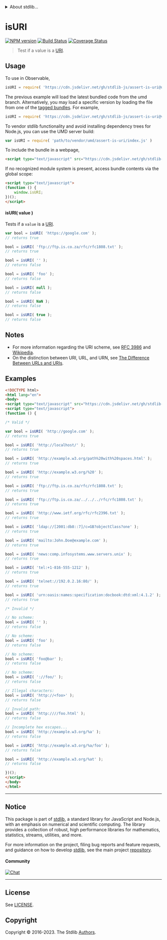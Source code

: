 <!--

@license Apache-2.0

Copyright (c) 2018 The Stdlib Authors.

Licensed under the Apache License, Version 2.0 (the "License");
you may not use this file except in compliance with the License.
You may obtain a copy of the License at

   http://www.apache.org/licenses/LICENSE-2.0

Unless required by applicable law or agreed to in writing, software
distributed under the License is distributed on an "AS IS" BASIS,
WITHOUT WARRANTIES OR CONDITIONS OF ANY KIND, either express or implied.
See the License for the specific language governing permissions and
limitations under the License.

-->


<details>
  <summary>
    About stdlib...
  </summary>
  <p>We believe in a future in which the web is a preferred environment for numerical computation. To help realize this future, we've built stdlib. stdlib is a standard library, with an emphasis on numerical and scientific computation, written in JavaScript (and C) for execution in browsers and in Node.js.</p>
  <p>The library is fully decomposable, being architected in such a way that you can swap out and mix and match APIs and functionality to cater to your exact preferences and use cases.</p>
  <p>When you use stdlib, you can be absolutely certain that you are using the most thorough, rigorous, well-written, studied, documented, tested, measured, and high-quality code out there.</p>
  <p>To join us in bringing numerical computing to the web, get started by checking us out on <a href="https://github.com/stdlib-js/stdlib">GitHub</a>, and please consider <a href="https://opencollective.com/stdlib">financially supporting stdlib</a>. We greatly appreciate your continued support!</p>
</details>

# isURI

[![NPM version][npm-image]][npm-url] [![Build Status][test-image]][test-url] [![Coverage Status][coverage-image]][coverage-url] <!-- [![dependencies][dependencies-image]][dependencies-url] -->

> Test if a value is a [URI][uri].



<section class="usage">

## Usage

To use in Observable,

```javascript
isURI = require( 'https://cdn.jsdelivr.net/gh/stdlib-js/assert-is-uri@umd/browser.js' )
```
The previous example will load the latest bundled code from the umd branch. Alternatively, you may load a specific version by loading the file from one of the [tagged bundles](https://github.com/stdlib-js/assert-is-uri/tags). For example,

```javascript
isURI = require( 'https://cdn.jsdelivr.net/gh/stdlib-js/assert-is-uri@v0.1.1-umd/browser.js' )
```

To vendor stdlib functionality and avoid installing dependency trees for Node.js, you can use the UMD server build:

```javascript
var isURI = require( 'path/to/vendor/umd/assert-is-uri/index.js' )
```

To include the bundle in a webpage,

```html
<script type="text/javascript" src="https://cdn.jsdelivr.net/gh/stdlib-js/assert-is-uri@umd/browser.js"></script>
```

If no recognized module system is present, access bundle contents via the global scope:

```html
<script type="text/javascript">
(function () {
    window.isURI;
})();
</script>
```

#### isURI( value )

Tests if a `value` is a [URI][uri].

```javascript
var bool = isURI( 'https://google.com' );
// returns true

bool = isURI( 'ftp://ftp.is.co.za/rfc/rfc1808.txt' );
// returns true

bool = isURI( '' );
// returns false

bool = isURI( 'foo' );
// returns false

bool = isURI( null );
// returns false

bool = isURI( NaN );
// returns false

bool = isURI( true );
// returns false
```

</section>

<!-- /.usage -->

<section class="notes">

## Notes

-   For more information regarding the URI scheme, see [RFC 3986][rfc-3986] and [Wikipedia][uri].
-   On the distinction between URI, URL, and URN, see [The Difference Between URLs and URIs][difference-url-uri].

</section>

<!-- /.notes -->

<section class="examples">

## Examples

<!-- eslint no-undef: "error" -->

```html
<!DOCTYPE html>
<html lang="en">
<body>
<script type="text/javascript" src="https://cdn.jsdelivr.net/gh/stdlib-js/assert-is-uri@umd/browser.js"></script>
<script type="text/javascript">
(function () {

/* Valid */

var bool = isURI( 'http://google.com' );
// returns true

bool = isURI( 'http://localhost/' );
// returns true

bool = isURI( 'http://example.w3.org/path%20with%20spaces.html' );
// returns true

bool = isURI( 'http://example.w3.org/%20' );
// returns true

bool = isURI( 'ftp://ftp.is.co.za/rfc/rfc1808.txt' );
// returns true

bool = isURI( 'ftp://ftp.is.co.za/../../../rfc/rfc1808.txt' );
// returns true

bool = isURI( 'http://www.ietf.org/rfc/rfc2396.txt' );
// returns true

bool = isURI( 'ldap://[2001:db8::7]/c=GB?objectClass?one' );
// returns true

bool = isURI( 'mailto:John.Doe@example.com' );
// returns true

bool = isURI( 'news:comp.infosystems.www.servers.unix' );
// returns true

bool = isURI( 'tel:+1-816-555-1212' );
// returns true

bool = isURI( 'telnet://192.0.2.16:80/' );
// returns true

bool = isURI( 'urn:oasis:names:specification:docbook:dtd:xml:4.1.2' );
// returns true

/* Invalid */

// No scheme:
bool = isURI( '' );
// returns false

// No scheme:
bool = isURI( 'foo' );
// returns false

// No scheme:
bool = isURI( 'foo@bar' );
// returns false

// No scheme:
bool = isURI( '://foo/' );
// returns false

// Illegal characters:
bool = isURI( 'http://<foo>' );
// returns false

// Invalid path:
bool = isURI( 'http:////foo.html' );
// returns false

// Incomplete hex escapes...
bool = isURI( 'http://example.w3.org/%a' );
// returns false

bool = isURI( 'http://example.w3.org/%a/foo' );
// returns false

bool = isURI( 'http://example.w3.org/%at' );
// returns false

})();
</script>
</body>
</html>
```

</section>

<!-- /.examples -->



<!-- Section for related `stdlib` packages. Do not manually edit this section, as it is automatically populated. -->

<section class="related">

</section>

<!-- /.related -->

<!-- Section for all links. Make sure to keep an empty line after the `section` element and another before the `/section` close. -->


<section class="main-repo" >

* * *

## Notice

This package is part of [stdlib][stdlib], a standard library for JavaScript and Node.js, with an emphasis on numerical and scientific computing. The library provides a collection of robust, high performance libraries for mathematics, statistics, streams, utilities, and more.

For more information on the project, filing bug reports and feature requests, and guidance on how to develop [stdlib][stdlib], see the main project [repository][stdlib].

#### Community

[![Chat][chat-image]][chat-url]

---

## License

See [LICENSE][stdlib-license].


## Copyright

Copyright &copy; 2016-2023. The Stdlib [Authors][stdlib-authors].

</section>

<!-- /.stdlib -->

<!-- Section for all links. Make sure to keep an empty line after the `section` element and another before the `/section` close. -->

<section class="links">

[npm-image]: http://img.shields.io/npm/v/@stdlib/assert-is-uri.svg
[npm-url]: https://npmjs.org/package/@stdlib/assert-is-uri

[test-image]: https://github.com/stdlib-js/assert-is-uri/actions/workflows/test.yml/badge.svg?branch=v0.1.1
[test-url]: https://github.com/stdlib-js/assert-is-uri/actions/workflows/test.yml?query=branch:v0.1.1

[coverage-image]: https://img.shields.io/codecov/c/github/stdlib-js/assert-is-uri/main.svg
[coverage-url]: https://codecov.io/github/stdlib-js/assert-is-uri?branch=main

<!--

[dependencies-image]: https://img.shields.io/david/stdlib-js/assert-is-uri.svg
[dependencies-url]: https://david-dm.org/stdlib-js/assert-is-uri/main

-->

[chat-image]: https://img.shields.io/gitter/room/stdlib-js/stdlib.svg
[chat-url]: https://app.gitter.im/#/room/#stdlib-js_stdlib:gitter.im

[stdlib]: https://github.com/stdlib-js/stdlib

[stdlib-authors]: https://github.com/stdlib-js/stdlib/graphs/contributors

[cli-section]: https://github.com/stdlib-js/assert-is-uri#cli
[cli-url]: https://github.com/stdlib-js/assert-is-uri/tree/cli
[@stdlib/assert-is-uri]: https://github.com/stdlib-js/assert-is-uri/tree/main

[umd]: https://github.com/umdjs/umd
[es-module]: https://developer.mozilla.org/en-US/docs/Web/JavaScript/Guide/Modules

[deno-url]: https://github.com/stdlib-js/assert-is-uri/tree/deno
[umd-url]: https://github.com/stdlib-js/assert-is-uri/tree/umd
[esm-url]: https://github.com/stdlib-js/assert-is-uri/tree/esm
[branches-url]: https://github.com/stdlib-js/assert-is-uri/blob/main/branches.md

[stdlib-license]: https://raw.githubusercontent.com/stdlib-js/assert-is-uri/main/LICENSE

[uri]: https://en.wikipedia.org/wiki/URI_scheme

[rfc-3986]: https://tools.ietf.org/html/rfc3986

[difference-url-uri]: https://danielmiessler.com/study/url-uri/

[standard-streams]: https://en.wikipedia.org/wiki/Standard_streams

[mdn-regexp]: https://developer.mozilla.org/en-US/docs/Web/JavaScript/Guide/Regular_Expressions

</section>

<!-- /.links -->
